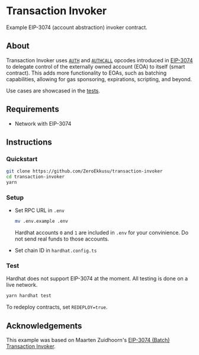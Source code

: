 # Transaction Invoker

Example EIP-3074 (account abstraction) invoker contract.

## About

Transaction Invoker uses [`AUTH`](https://eips.ethereum.org/EIPS/eip-3074#auth-0xf6) and [`AUTHCALL`](https://eips.ethereum.org/EIPS/eip-3074#authcall-0xf7) opcodes introduced in [EIP-3074 ](https://eips.ethereum.org/EIPS/eip-3074) to delegate control of the externally owned account (EOA) to itself (smart contract). This adds more functionality to EOAs, such as batching capabilities, allowing for gas sponsoring, expirations, scripting, and beyond.

Use cases are showcased in the [tests](test/TransactionInvoker.ts).

## Requirements

- Network with EIP-3074

## Instructions

### Quickstart

```bash
git clone https://github.com/ZeroEkkusu/transaction-invoker
cd transaction-invoker
yarn
```

### Setup

- Set RPC URL in `.env`

    ```bash
    mv .env.example .env
    ```

    Hardhat accounts `0` and `1` are included in `.env` for your convinience. Do not send real funds to those accounts.

- Set chain ID in `hardhat.config.ts`

### Test

Hardhat does not support EIP-3074 at the moment. All testing is done on a live network.

```bash
yarn hardhat test
```

To redeploy contracts, set `REDEPLOY=true`.

## Acknowledgements

This example was based on Maarten Zuidhoorn's [EIP-3074 (Batch) Transaction Invoker](https://github.com/Mrtenz/transaction-invoker).